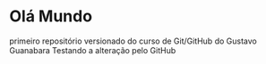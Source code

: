 # Olá Mundo
 primeiro repositório versionado do curso de Git/GitHub do Gustavo Guanabara
Testando a alteração pelo GitHub
